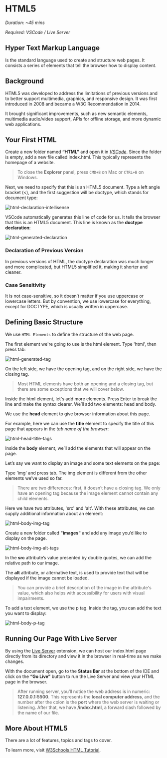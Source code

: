# HTML5

_Duration: ~45 mins_

_Required: VSCode / Live Server_

## Hyper Text Markup Language

Is the standard language used to create and structure web pages. It consists a series of elements that tell the browser how to display content.

## Background

HTML5 was developed to address the limitations of previous versions and to better support multimedia, graphics, and responsive design. It was first introduced in 2008 and became a W3C Recommendation in 2014.

It brought significant improvements, such as new semantic elements, multimedia audio/video support, APIs for offline storage, and more dynamic web applications.

## Your First HTML

Create a new folder named **“HTML”** and open it in [_VSCode_](https://code.visualstudio.com/). Since the folder is empty, add a new file called index.html. This typically represents the homepage of a website.

> To close the **Explorer** panel, press `CMD+B` on Mac or `CTRL+B` on Windows.

Next, we need to specify that this is an HTML5 document. Type a left angle bracket (<), and the first suggestion will be doctype, which stands for document type:

![html-declaration-intellisense](images/html-declaration-intellisense.png)

VSCode automatically generates this line of code for us. It tells the browser that this is an HTML5 document. This line is known as the **doctype declaration**:

![html-generated-declaration](images/html-generated-declaration.png)

### Declaration of Previous Version

In previous versions of HTML, the doctype declaration was much longer and more complicated, but HTML5 simplified it, making it shorter and cleaner.

### Case Sensitivity

It is not case-sensitive, so it doesn’t matter if you use uppercase or lowercase letters. But by convention, we use lowercase for everything, except for DOCTYPE, which is usually written in uppercase.

## Defining Basic Structure

We use `HTML Elements` to define the structure of the web page.

The first element we're going to use is the html element. Type 'html', then press tab:

![html-generated-tag](images/html-generated-tag.png)

On the left side, we have the opening tag, and on the right side, we have the closing tag.

> Most HTML elements have both an opening and a closing tag, but there are some exceptions that we will cover below.

Inside the html element, let's add more elements. Press Enter to break the line and make the syntax clearer. We’ll add two elements: head and body.

We use the **head** element to give browser information about this page.

For example, here we can use the **title** element to specify the title of this page that appears in the _tab name of the browser_:

![html-head-title-tags](images/html-head-title-tags.png)

Inside the **body** element, we’ll add the elements that will appear on the page.

Let’s say we want to display an image and some text elements on the page:

Type 'img' and press tab. The img element is different from the other elements we’ve used so far.

> There are two differences: first, it doesn’t have a closing tag. We only have an opening tag because the image element cannot contain any child elements.

Here we have two attributes, 'src' and 'alt'. With these attributes, we can supply additional information about an element:

![html-body-img-tag](images/html-body-img-tag.png)

Create a new folder called **"images"** and add any image you’d like to display on the page.

![html-body-img-alt-tags](images/html-body-img-alt-tags.png)

In the **src** attribute’s value presented by double quotes, we can add the relative path to our image.

The **alt** attribute, or alternative text, is used to provide text that will be displayed if the image cannot be loaded.

> You can provide a brief description of the image in the attribute's value, which also helps with accessibility for users with visual impairments.

To add a text element, we use the p tag. Inside the tag, you can add the text you want to display:

![html-body-p-tag](images/html-body-p-tag.png)

## Running Our Page With Live Server

By using the [Live Server](https://marketplace.visualstudio.com/items?itemName=ritwickdey.LiveServer) extension, we can host our index.html page directly from its directory and view it in the browser in real-time as we make changes.

With the document open, go to the **Status Bar** at the bottom of the IDE and click on the **“Go Live”** button to run the Live Server and view your HTML page in the browser.

> After running server, you’ll notice the web address is in numeric: **127.0.0.1:5500**. This represents the **local computer address**, and the number after the colon is the **port** where the web server is waiting or listening. After that, we have **/index.html**, a forward slash followed by the name of our file.

## More About HTML5

There are a lot of features, topics and tags to cover.

To learn more, visit [W3Schools HTML Tutorial](https://www.w3schools.com/Html/).
